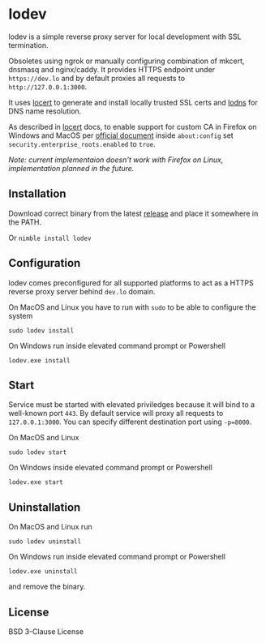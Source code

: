 # lodev
lodev is a simple reverse proxy server for local development with SSL termination.

Obsoletes using ngrok or manually configuring combination of mkcert, dnsmasq and nginx/caddy. It provides HTTPS endpoint under `https://dev.lo` and by default proxies all requests to `http://127.0.0.1:3000`.

It uses [locert](https://github.com/vandot/locert) to generate and install locally trusted SSL certs and [lodns](https://github.com/vandot/lodns) for DNS name resolution.

As described in [locert](https://github.com/vandot/locert) docs, to enable support for custom CA in Firefox on Windows and MacOS per [official document](https://support.mozilla.org/en-US/kb/setting-certificate-authorities-firefox#w_using-built-in-windows-and-macos-support) inside `about:config` set `security.enterprise_roots.enabled` to `true`.

*Note: current implementaion doesn't work with Firefox on Linux, implementation planned in the future.*

## Installation
Download correct binary from the latest [release](https://github.com/vandot/lodev/releases) and place it somewhere in the PATH.

Or `nimble install lodev`

## Configuration
lodev comes preconfigured for all supported platforms to act as a HTTPS reverse proxy server behind `dev.lo` domain.

On MacOS and Linux you have to run with `sudo` to be able to configure the system
```
sudo lodev install
```
On Windows run inside elevated command prompt or Powershell
```
lodev.exe install
```

## Start
Service must be started with elevated priviledges because it will bind to a well-known port `443`. By default service will proxy all requests to `127.0.0.1:3000`. You can specify different destination port using `-p=8000`.

On MacOS and Linux
```
sudo lodev start
```
On Windows inside elevated command prompt or Powershell
```
lodev.exe start
```

## Uninstallation
On MacOS and Linux run 
```
sudo lodev uninstall
```
On Windows run inside elevated command prompt or Powershell
```
lodev.exe uninstall
```
and remove the binary.

## License

BSD 3-Clause License
